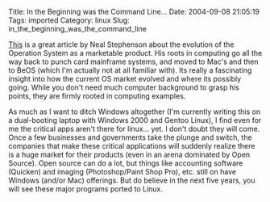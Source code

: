 Title: In the Beginning was the Command Line...
Date: 2004-09-08 21:05:19
Tags: imported
Category: linux
Slug: in_the_beginning_was_the_command_line

<a href="http://www.cryptonomicon.com/beginning.html">This</a> is a great article by Neal Stephenson about the evolution of the Operation System as a marketable product.  His roots in computing go all the way back to punch card mainframe systems, and moved to Mac's and then to BeOS (which I'm actually not at all familiar with).  Its really a fascinating insight into how the current OS market evolved and where its possibly going.  While you don't need much computer background to grasp his points, they are firmly rooted in computing examples.

As much as I want to ditch Windows altogether (I'm currently writing this on a dual-booting laptop with Windows 2000 and Gentoo Linux), I find even for me the critical apps aren't there for linux... yet.  I don't doubt they will come.  Once a few businesses and governments take the plunge and switch, the companies that make these critical applications will suddenly realize there is a huge market for their products (even in an arena dominated by Open Source).  Open source can do a lot, but things like accounting software (Quicken) and imaging (Photoshop/Paint Shop Pro), etc. still on have Windows (and/or Mac) offerings.  But do believe in the next five years, you will see these major programs ported to Linux.
